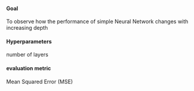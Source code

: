#### Goal
To observe how the performance of simple Neural Network changes with increasing depth

#### Hyperparameters
number of layers

#### evaluation metric
Mean Squared Error (MSE)
